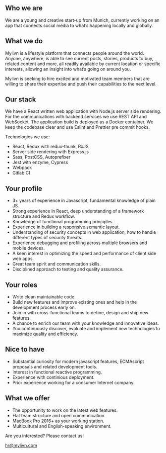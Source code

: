 ## Who we are

We are a young and creative start-up from Munich, currently working on an app that connects social media to what’s happening locally and globally.

## What we do

Mylivn is a lifestyle platform that connects people around the world. Anyone, anywhere, is able to see current posts, stories, products to buy, related content and more, all readily available by current location or specific interests, allowing an insight into what’s going on around you.


Mylivn is seeking to hire excited and motivated team members that are willing to share their expertise and push their capabilities to the next level.

## Our stack

We have a React written web application with Node.js server side rendering. For the communications with backend services we use REST API and WebSocket. The application build is deployed as a Docker container. We keep the codebase clear and use Eslint and Prettier pre commit hooks.

Technologies we use: 
- React, Redux with redux-thunk, RxJS
- Server side rendering with Express.js
- Sass, PostCSS, Autoprefixer
- Jest with enzyme, Cypress
- Webpack
- Gitlab CI

## Your profile

- 3+ years of experience in Javascript, fundamental knowledge of plain JS. 
- Strong experience in React, deep understanding of a framework structure and Redux workflow. 
- Knowledge of functional programming principles.
- Experience in building a responsive semantic layout.
- Understanding of security concepts in web application, how to handle different types of security threats. 
- Experience debugging and profiling across multiple browsers and mobile devices.
- A keen interest in optimizing the speed and performance of client side web apps.
- Great team spirit and communication skills.
- Disciplined approach to testing and quality assurance.

## Your roles

- Write clean maintainable code. 
- Build new features and improve existing ones and help in the development process early on.
- Join in with cross-functional teams to define, design and ship new features.
- A chance to enrich our team with your knowledge and innovative ideas.
- You continuously discover, evaluate and implement new technologies to maximize quality and efficiency.

## Nice to have

- Substantial curiosity for modern javascript features, ECMAscript proposals and related development tools. 
- Interest in functional reactive programming.
- Experience with continious deployment.
- Prior experience working for a consumer Internet company.

## What we offer

- The opportunity to work on the latest web features.
- Flat team structure and open communication.
- MacBook Pro 2016+ as your working station.
- Multicultural and English-speaking environment.

Are you interested? Please contact us!

hr@mylivn.com
